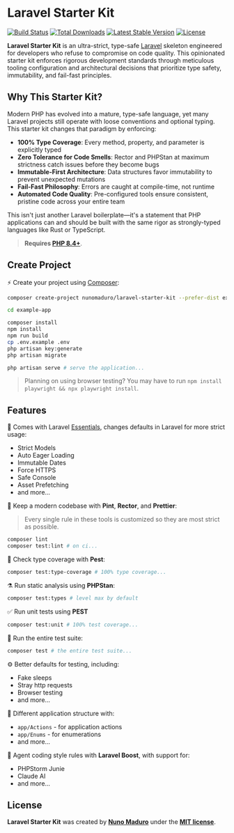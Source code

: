 # Laravel Starter Kit

<p>
    <a href="https://github.com/nunomaduro/laravel-starter-kit/actions"><img src="https://github.com/nunomaduro/laravel-starter-kit/actions/workflows/tests.yml/badge.svg" alt="Build Status"></a>
    <a href="https://packagist.org/packages/nunomaduro/laravel-starter-kit"><img src="https://img.shields.io/packagist/dt/nunomaduro/laravel-starter-kit" alt="Total Downloads"></a>
    <a href="https://packagist.org/packages/nunomaduro/laravel-starter-kit"><img src="https://img.shields.io/packagist/v/nunomaduro/laravel-starter-kit" alt="Latest Stable Version"></a>
    <a href="https://packagist.org/packages/nunomaduro/laravel-starter-kit"><img src="https://img.shields.io/packagist/l/nunomaduro/laravel-starter-kit" alt="License"></a>
</p>

**Laravel Starter Kit** is an ultra-strict, type-safe [Laravel](https://laravel.com) skeleton engineered for developers who refuse to compromise on code quality. This opinionated starter kit enforces rigorous development standards through meticulous tooling configuration and architectural decisions that prioritize type safety, immutability, and fail-fast principles.

## Why This Starter Kit?

Modern PHP has evolved into a mature, type-safe language, yet many Laravel projects still operate with loose conventions and optional typing. This starter kit changes that paradigm by enforcing:

- **100% Type Coverage**: Every method, property, and parameter is explicitly typed
- **Zero Tolerance for Code Smells**: Rector and PHPStan at maximum strictness catch issues before they become bugs
- **Immutable-First Architecture**: Data structures favor immutability to prevent unexpected mutations
- **Fail-Fast Philosophy**: Errors are caught at compile-time, not runtime
- **Automated Code Quality**: Pre-configured tools ensure consistent, pristine code across your entire team

This isn't just another Laravel boilerplate—it's a statement that PHP applications can and should be built with the same rigor as strongly-typed languages like Rust or TypeScript.

> **Requires [PHP 8.4+](https://php.net/releases/)**.

## Create Project

⚡️ Create your project using [Composer](https://getcomposer.org):

```bash
composer create-project nunomaduro/laravel-starter-kit --prefer-dist example-app

cd example-app

composer install
npm install
npm run build
cp .env.example .env
php artisan key:generate
php artisan migrate

php artisan serve # serve the application...
```

> Planning on using browser testing? You may have to run `npm install playwright && npx playwright install`.

## Features

🥃 Comes with Laravel [Essentials](https://github.com/nunomaduro/essentials), changes defaults in Laravel for more strict usage:
- Strict Models
- Auto Eager Loading
- Immutable Dates
- Force HTTPS
- Safe Console
- Asset Prefetching
- and more...

🧹 Keep a modern codebase with **Pint**, **Rector**, and **Prettier**:

> Every single rule in these tools is customized so they are most strict as possible.

```bash
composer lint
composer test:lint # on ci...
```

🧨 Check type coverage with **Pest**:
```bash
composer test:type-coverage # 100% type coverage...
```

⚗️ Run static analysis using **PHPStan**:
```bash
composer test:types # level max by default
```

✅ Run unit tests using **PEST**
```bash
composer test:unit # 100% test coverage...
```

🚀 Run the entire test suite:
```bash
composer test # the entire test suite...
```

⚙️ Better defaults for testing, including:
- Fake sleeps
- Stray http requests
- Browser testing
- and more...

💭 Different application structure with:
- `app/Actions` - for application actions
- `app/Enums` - for enumerations
- and more...

🤖 Agent coding style rules with **Laravel Boost**, with support for:
- PHPStorm Junie
- Claude AI
- and more...

## License

**Laravel Starter Kit** was created by **[Nuno Maduro](https://x.com/enunomaduro)** under the **[MIT license](https://opensource.org/licenses/MIT)**.
